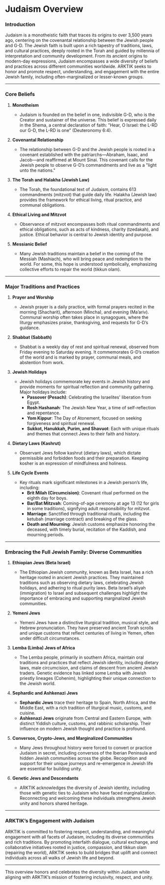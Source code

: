 # Judaism Overview

### Introduction
Judaism is a monotheistic faith that traces its origins to over 3,500 years ago, centering on the covenantal relationship between the Jewish people and G-D. The Jewish faith is built upon a rich tapestry of traditions, laws, and cultural practices, deeply rooted in the Torah and guided by millennia of interpretation and community development. From its ancient origins to modern-day expressions, Judaism encompasses a wide diversity of beliefs and practices across different communities worldwide. ARKTIK seeks to honor and promote respect, understanding, and engagement with the entire Jewish family, including often-marginalized or lesser-known groups.

---

### Core Beliefs

1. **Monotheism**
   - Judaism is founded on the belief in one, indivisible G-D, who is the Creator and sustainer of the universe. This belief is expressed daily in the Shema, a central declaration of faith: "Hear, O Israel: the L-RD our G-D, the L-RD is one" (Deuteronomy 6:4).

2. **Covenantal Relationship**
   - The relationship between G-D and the Jewish people is rooted in a covenant established with the patriarchs—Abraham, Isaac, and Jacob—and reaffirmed at Mount Sinai. This covenant calls for the Jewish people to observe G-D’s commandments and live as a "light unto the nations."

3. **The Torah and Halakha (Jewish Law)**
   - The Torah, the foundational text of Judaism, contains 613 commandments (mitzvot) that guide daily life. Halakha (Jewish law) provides the framework for ethical living, ritual practice, and communal obligations.

4. **Ethical Living and Mitzvot**
   - Observance of mitzvot encompasses both ritual commandments and ethical obligations, such as acts of kindness, charity (tzedakah), and justice. Ethical behavior is central to Jewish identity and purpose.

5. **Messianic Belief**
   - Many Jewish traditions maintain a belief in the coming of the Messiah (Mashiach), who will bring peace and redemption to the world. For some, this hope is understood symbolically, emphasizing collective efforts to repair the world (tikkun olam).

---

### Major Traditions and Practices

1. **Prayer and Worship**
   - Jewish prayer is a daily practice, with formal prayers recited in the morning (Shacharit), afternoon (Mincha), and evening (Ma’ariv). Communal worship often takes place in synagogues, where the liturgy emphasizes praise, thanksgiving, and requests for G-D’s guidance.

2. **Shabbat (Sabbath)**
   - Shabbat is a weekly day of rest and spiritual renewal, observed from Friday evening to Saturday evening. It commemorates G-D’s creation of the world and is marked by prayer, communal meals, and abstention from work.

3. **Jewish Holidays**
   - Jewish holidays commemorate key events in Jewish history and provide moments for spiritual reflection and community gathering. Major holidays include:
     - **Passover (Pesach)**: Celebrating the Israelites' liberation from Egypt.
     - **Rosh Hashanah**: The Jewish New Year, a time of self-reflection and repentance.
     - **Yom Kippur**: The Day of Atonement, focused on seeking forgiveness and spiritual renewal.
     - **Sukkot, Hanukkah, Purim, and Shavuot**: Each with unique rituals and themes that connect Jews to their faith and history.

4. **Dietary Laws (Kashrut)**
   - Observant Jews follow kashrut (dietary laws), which dictate permissible and forbidden foods and their preparation. Keeping kosher is an expression of mindfulness and holiness.

5. **Life Cycle Events**
   - Key rituals mark significant milestones in a Jewish person’s life, including:
     - **Brit Milah (Circumcision)**: Covenant ritual performed on the eighth day for boys.
     - **Bar/Bat Mitzvah**: Coming-of-age ceremony at age 13 (12 for girls in some traditions), signifying adult responsibility for mitzvot.
     - **Marriage**: Sanctified through traditional rituals, including the ketubah (marriage contract) and breaking of the glass.
     - **Death and Mourning**: Jewish customs emphasize honoring the deceased, with timely burial, recitation of the Kaddish, and mourning periods.

---

### Embracing the Full Jewish Family: Diverse Communities

1. **Ethiopian Jews (Beta Israel)**
   - The Ethiopian Jewish community, known as Beta Israel, has a rich heritage rooted in ancient Jewish practices. They maintained traditions such as observing dietary laws, celebrating Jewish holidays, and adhering to ritual purity laws. Beta Israel’s aliyah (immigration) to Israel and subsequent challenges highlight the importance of embracing and supporting marginalized Jewish communities.

2. **Yemeni Jews**
   - Yemeni Jews have a distinctive liturgical tradition, musical style, and Hebrew pronunciation. They have preserved ancient Torah scrolls and unique customs that reflect centuries of living in Yemen, often under difficult circumstances.

3. **Lemba (Limba) Jews of Africa**
   - The Lemba people, primarily in southern Africa, maintain oral traditions and practices that reflect Jewish identity, including dietary laws, male circumcision, and claims of descent from ancient Jewish traders. Genetic evidence has linked some Lemba with Jewish priestly lineages (Cohenim), highlighting their unique connection to the Jewish world.

4. **Sephardic and Ashkenazi Jews**
   - **Sephardic Jews** trace their heritage to Spain, North Africa, and the Middle East, with a rich tradition of liturgical music, customs, and cuisine.
   - **Ashkenazi Jews** originate from Central and Eastern Europe, with distinct Yiddish culture, customs, and rabbinic scholarship. Their influence on modern Jewish thought and practice is profound.

5. **Conversos, Crypto-Jews, and Marginalized Communities**
   - Many Jews throughout history were forced to convert or practice Judaism in secret, including conversos of the Iberian Peninsula and hidden Jewish communities across the globe. Recognition and support for their unique journeys and re-emergence in Jewish life are essential for building unity.

6. **Genetic Jews and Descendants**
   - ARKTIK acknowledges the diversity of Jewish identity, including those with genetic ties to Judaism who have faced marginalization. Reconnecting and welcoming these individuals strengthens Jewish unity and honors shared heritage.

---

### ARKTIK’s Engagement with Judaism

ARKTIK is committed to fostering respect, understanding, and meaningful engagement with all facets of Judaism, including its diverse communities and rich traditions. By promoting interfaith dialogue, cultural exchange, and collaborative initiatives rooted in justice, compassion, and tikkun olam (repairing the world), ARKTIK seeks to build bridges that uplift and connect individuals across all walks of Jewish life and beyond.

---

This overview honors and celebrates the diversity within Judaism while aligning with ARKTIK’s mission of fostering inclusivity, respect, and unity.
